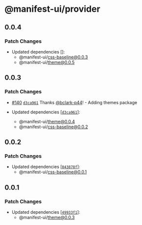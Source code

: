 # @manifest-ui/provider

## 0.0.4

### Patch Changes

- Updated dependencies []:
  - @manifest-ui/css-baseline@0.0.3
  - @manifest-ui/theme@0.0.5

## 0.0.3

### Patch Changes

- [#140](https://github.com/project44/manifest-ui/pull/140) [`d3ca961`](https://github.com/project44/manifest-ui/commit/d3ca961f66d0d696b332ea688d98fac2fdf025e5) Thanks [@bclark-p44](https://github.com/bclark-p44)! - Adding themes package

- Updated dependencies [[`d3ca961`](https://github.com/project44/manifest-ui/commit/d3ca961f66d0d696b332ea688d98fac2fdf025e5)]:
  - @manifest-ui/theme@0.0.4
  - @manifest-ui/css-baseline@0.0.2

## 0.0.2

### Patch Changes

- Updated dependencies [[`043878f`](https://github.com/project44/manifest-ui/commit/043878f5ca997b35c3a76bb05f0a5012c5b09002)]:
  - @manifest-ui/css-baseline@0.0.1

## 0.0.1

### Patch Changes

- Updated dependencies [[`49933f1`](https://github.com/project44/manifest-ui/commit/49933f19a88a4054018a2f251bdae9b8e6819aab)]:
  - @manifest-ui/theme@0.0.3
